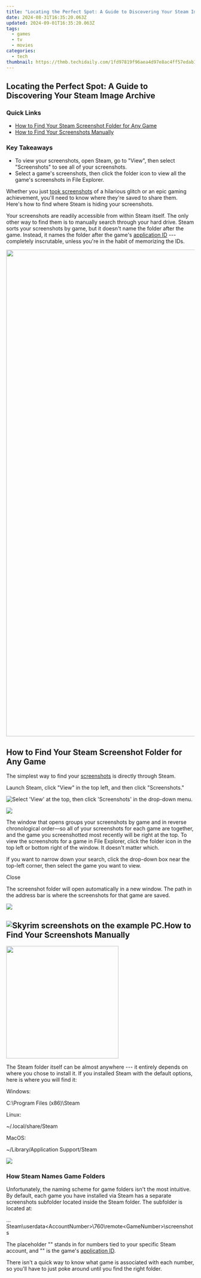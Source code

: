 ```yaml
---
title: "Locating the Perfect Spot: A Guide to Discovering Your Steam Image Archive"
date: 2024-08-31T16:35:20.063Z
updated: 2024-09-01T16:35:20.063Z
tags:
  - games
  - tv
  - movies
categories:
  - tech
thumbnail: https://thmb.techidaily.com/1fd97819f96aea4d97e8ac4ff57edab197b6c14d91b0c90b63f17b606d1e7ada.jpg
---
```


## Locating the Perfect Spot: A Guide to Discovering Your Steam Image Archive

### Quick Links

* [How to Find Your Steam Screenshot Folder for Any Game](https://facebook-video-content.techidaily.com/new-download-facebook-videos-anywhere-winmacosiphone-for-2024/)
* [How to Find Your Screenshots Manually](https://fox-cloud.techidaily.com/updated-2024-approved-effortless-privacy-blur-face-edges-picsart/)

### Key Takeaways

* To view your screenshots, open Steam, go to "View", then select "Screenshots" to see all of your screenshots.
* Select a game's screenshots, then click the folder icon to view all the game's screenshots in File Explorer.

 Whether you just [took screenshots](https://instagram-videos.techidaily.com/new-amplify-igtv-audiences-5-effective-ways-for-a-larger-following-for-2024/) of a hilarious glitch or an epic gaming achievement, you'll need to know where they're saved to share them. Here's how to find where Steam is hiding your screenshots.

 Your screenshots are readily accessible from within Steam itself. The only other way to find them is to manually search through your hard drive. Steam sorts your screenshots by game, but it doesn't name the folder after the game. Instead, it names the folder after the game's [application ID](https://developer.valvesoftware.com/wiki/Steam%5FApplication%5FIDs) \--- completely inscrutable, unless you're in the habit of memorizing the IDs.

<!-- affiliate ads begin -->
<a href="https://boody-eco-wear.pxf.io/c/5597632/1572622/13846" target="_top" id="1572622"><img src="//a.impactradius-go.com/display-ad/13846-1572622" border="0" alt="" width="1000" height="1298"/></a><img height="0" width="0" src="https://imp.pxf.io/i/5597632/1572622/13846" style="position:absolute;visibility:hidden;" border="0" />
<!-- affiliate ads end -->
##  How to Find Your Steam Screenshot Folder for Any Game

 The simplest way to find your [screenshots](https://video-capture.techidaily.com/new-2024-approved-prevent-unwanted-recordings-quit-time-tricks/) is directly through Steam.

 Launch Steam, click "View" in the top left, and then click "Screenshots."

![Select 'View' at the top, then click 'Screenshots' in the drop-down menu.](https://static1.howtogeekimages.com/wordpress/wp-content/uploads/2024/07/1-6.png) 

<!-- affiliate ads begin -->
<a href="https://store.movavi.com/affiliate.php?ACCOUNT=MOVAVI&AFFILIATE=108875&PATH=https%3A%2F%2Fwww.movavi.com%3FAFFILIATE%3D108875%26RESOURCE%3DBanner%2B728x90"><img src="https://mcusercontent.com/0885a03ded3d480dca9287f12/images/2e76fe6a-3010-1b37-7846-f34ff9c6b4ca.png" border="0"></a>
<!-- affiliate ads end -->
 The window that opens groups your screenshots by game and in reverse chronological order—so all of your screenshots for each game are together, and the game you screenshotted most recently will be right at the top. To view the screenshots for a game in File Explorer, click the folder icon in the top left or bottom right of the window. It doesn't matter which.

 If you want to narrow down your search, click the drop-down box near the top-left corner, then select the game you want to view.

Close 

 The screenshot folder will open automatically in a new window. The path in the address bar is where the screenshots for that game are saved.

<!-- affiliate ads begin -->
<a href="https://store.massmailsoftware.com/order/checkout.php?PRODS=2069351&QTY=1&AFFILIATE=108875&CART=1"><img src="https://secure.avangate.com/images/merchant/dc87c13749315c7217cdc4ac692e704c/banera_for_partners-24_%282%29.jpg" border="0"></a>
<!-- affiliate ads end -->
## ![Skyrim screenshots on the example PC.](https://static0.howtogeekimages.com/wordpress/wp-content/uploads/2024/07/screenshots.png)How to Find Your Screenshots Manually

<!-- affiliate ads begin -->
<a href="https://coinrule.sjv.io/c/5597632/1958374/18409" target="_top" id="1958374"><img src="//a.impactradius-go.com/display-ad/18409-1958374" border="0" alt="" width="300" height="300"/></a><img height="0" width="0" src="https://imp.pxf.io/i/5597632/1958374/18409" style="position:absolute;visibility:hidden;" border="0" />
<!-- affiliate ads end -->
 The Steam folder itself can be almost anywhere --- it entirely depends on where you chose to install it. If you installed Steam with the default options, here is where you will find it:

 Windows:

C:\Program Files (x86)\Steam

 Linux:

~/.local/share/Steam

 MacOS:

~/Library/Application Support/Steam

<!-- affiliate ads begin -->
<a href="https://store.bitdefender.com/affiliate.php?ACCOUNT=BITLATIN&AFFILIATE=108875&PATH=http%3A%2F%2Fwww.bitdefender.com%2Fbusiness%3FAFFILIATE%3D108875%26RESOURCE%3D30%2525%2BOff%2Ball%2BGravityZone%2BProducts"><img src="https://www.bitdefender.com/content/dam/bitdefender/business/campaign/1200X628.png" border="0"></a>
<!-- affiliate ads end -->
###  How Steam Names Game Folders

 Unfortunately, the naming scheme for game folders isn't the most intuitive. By default, each game you have installed via Steam has a separate screenshots subfolder located inside the Steam folder. The subfolder is located at:

... Steam\userdata\<AccountNumber>\760\remote\<GameNumber>\screenshots

 The placeholder "<AccountNumber>" stands in for numbers tied to your specific Steam account, and "<GameNumber>" is the game's [application ID](https://developer.valvesoftware.com/wiki/Steam%5FApplication%5FIDs).

 There isn't a quick way to know what game is associated with each number, so you'll have to just poke around until you find the right folder.

<ins class="adsbygoogle"
     style="display:block"
     data-ad-format="autorelaxed"
     data-ad-client="ca-pub-7571918770474297"
     data-ad-slot="1223367746"></ins>



<ins class="adsbygoogle"
     style="display:block"
     data-ad-client="ca-pub-7571918770474297"
     data-ad-slot="8358498916"
     data-ad-format="auto"
     data-full-width-responsive="true"></ins>


